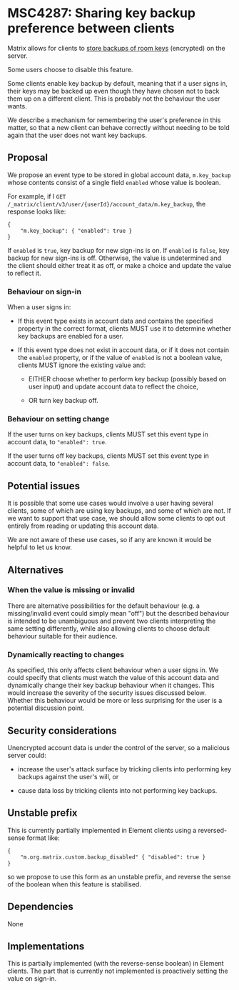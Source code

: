 # MSC4287: Sharing key backup preference between clients

Matrix allows for clients to [store backups of room
keys](https://spec.matrix.org/v1.14/client-server-api/#server-side-key-backups)
(encrypted) on the server.

Some users choose to disable this feature.

Some clients enable key backup by default, meaning that if a user signs in,
their keys may be backed up even though they have chosen not to back them up on
a different client. This is probably not the behaviour the user wants.

We describe a mechanism for remembering the user's preference in this matter,
so that a new client can behave correctly without needing to be told again that
the user does not want key backups.

## Proposal

We propose an event type to be stored in global account data,
`m.key_backup` whose contents consist of a single field `enabled` whose value is
boolean.

For example, if I `GET
/_matrix/client/v3/user/{userId}/account_data/m.key_backup`, the response looks
like:

```
{
    "m.key_backup": { "enabled": true }
}
```

If `enabled` is `true`, key backup for new sign-ins is on. If `enabled` is
`false`, key backup for new sign-ins is off. Otherwise, the value is
undetermined and the client should either treat it as off, or make a choice and
update the value to reflect it.

### Behaviour on sign-in

When a user signs in:

* If this event type exists in account data and contains the specified property
  in the correct format, clients MUST use it to determine whether key backups
  are enabled for a user.

* If this event type does not exist in account data, or if it does not contain
  the `enabled` property, or if the value of `enabled` is not a boolean value,
  clients MUST ignore the existing value and:

    * EITHER choose whether to perform key backup (possibly based on user input)
      and update account data to reflect the choice,

    * OR turn key backup off.

### Behaviour on setting change

If the user turns on key backups, clients MUST set this event type in account
data, to `"enabled": true`.

If the user turns off key backups, clients MUST set this event type in account
data, to `"enabled": false`.

## Potential issues

It is possible that some use cases would involve a user having several clients,
some of which are using key backups, and some of which are not. If we want to
support that use case, we should allow some clients to opt out entirely from
reading or updating this account data.

We are not aware of these use cases, so if any are known it would be helpful to
let us know.

## Alternatives

### When the value is missing or invalid

There are alternative possibilities for the default behaviour (e.g. a
missing/invalid event could simply mean "off") but the described behaviour is
intended to be unambiguous and prevent two clients interpreting the same setting
differently, while also allowing clients to choose default behaviour suitable
for their audience.

### Dynamically reacting to changes

As specified, this only affects client behaviour when a user signs in. We could
specify that clients must watch the value of this account data and dynamically
change their key backup behaviour when it changes. This would increase the
severity of the security issues discussed below. Whether this behaviour would be
more or less surprising for the user is a potential discussion point.

## Security considerations

Unencrypted account data is under the control of the server, so a malicious
server could:

* increase the user's attack surface by tricking clients into performing key backups
  against the user's will, or

* cause data loss by tricking clients into not performing key backups.

## Unstable prefix

This is currently partially implemented in Element clients using a
reversed-sense format like:

```
{
    "m.org.matrix.custom.backup_disabled" { "disabled": true }
}
```

so we propose to use this form as an unstable prefix, and reverse the sense of
the boolean when this feature is stabilised.

## Dependencies

None

## Implementations

This is partially implemented (with the reverse-sense boolean) in Element
clients. The part that is currently not implemented is proactively setting the
value on sign-in.
